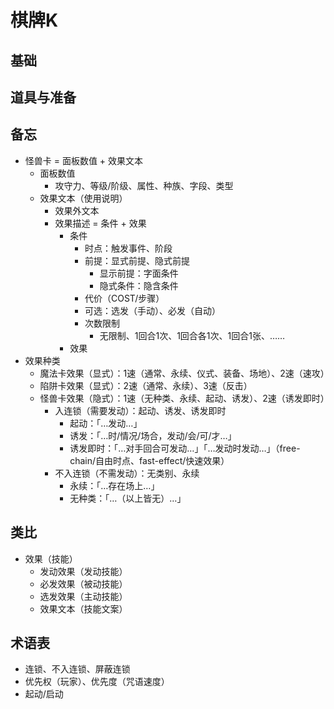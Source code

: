 # 棋牌K
## 基础
## 道具与准备
## 备忘
- 怪兽卡 = 面板数值 + 效果文本
  - 面板数值
    - 攻守力、等级/阶级、属性、种族、字段、类型
  - 效果文本（使用说明）
    - 效果外文本
    - 效果描述 = 条件 + 效果
      - 条件
        - 时点：触发事件、阶段
        - 前提：显式前提、隐式前提
          - 显示前提：字面条件
          - 隐式条件：隐含条件 
        - 代价（COST/步骤）
        - 可选：选发（手动）、必发（自动）
        - 次数限制
          - 无限制、1回合1次、1回合各1次、1回合1张、……
      - 效果
- 效果种类
  - 魔法卡效果（显式）：1速（通常、永续、仪式、装备、场地）、2速（速攻）
  - 陷阱卡效果（显式）：2速（通常、永续）、3速（反击）
  - 怪兽卡效果（隐式）：1速（无种类、永续、起动、诱发）、2速（诱发即时）
    - 入连锁（需要发动）：起动、诱发、诱发即时
      - 起动：「…发动…」
      - 诱发：「…时/情况/场合，发动/会/可/才…」
      - 诱发即时：「…对手回合可发动…」「…发动时发动…」（free-chain/自由时点、fast-effect/快速效果）
    - 不入连锁（不需发动）：无类别、永续
      - 永续：「…存在场上…」
      - 无种类：「…（以上皆无）…」
## 类比
- 效果（技能）
  - 发动效果（发动技能）
  - 必发效果（被动技能）
  - 选发效果（主动技能）
  - 效果文本（技能文案）
## 术语表
- 连锁、不入连锁、屏蔽连锁
- 优先权（玩家）、优先度（咒语速度）
- 起动/启动
